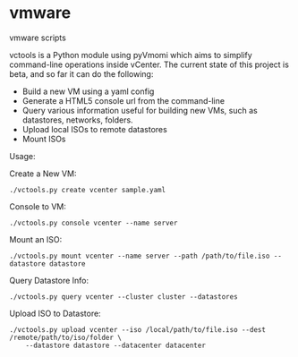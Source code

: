 vmware
======

vmware scripts

vctools is a Python module using pyVmomi which aims to simplify command-line operations inside vCenter.  The current state of this project is beta, and so far it can do the following:
  - Build a new VM using a yaml config
  - Generate a HTML5 console url from the command-line
  - Query various information useful for building new VMs, such as datastores, networks, folders.
  - Upload local ISOs to remote datastores
  - Mount ISOs

Usage:

Create a New VM:

    ./vctools.py create vcenter sample.yaml

Console to VM:

    ./vctools.py console vcenter --name server

Mount an ISO:

    ./vctools.py mount vcenter --name server --path /path/to/file.iso --datastore datastore


Query Datastore Info:

    ./vctools.py query vcenter --cluster cluster --datastores

Upload ISO to Datastore:

    ./vctools.py upload vcenter --iso /local/path/to/file.iso --dest /remote/path/to/iso/folder \
        --datastore datastore --datacenter datacenter

